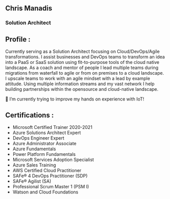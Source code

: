 ## Chris Manadis
### Solution Architect

## Profile :
Currently serving as a Solution Architect focusing on Cloud/DevOps/Agile transformations. I assist businesses and DevOps teams to transform an idea into a PaaS or SaaS solution using fit-to-purpose tools of the cloud native landscape. As a coach and mentor of people I lead multiple teams during migrations from waterfall to agile or from on premises to a cloud landscape. I upscale teams to work with an agile mindset with a lead by example attitude. Using multiple information streams and my vast network I help building partnerships within the opensource and cloud-native landscape.

🌱 I’m currently trying to improve my hands on experience with IoT! 

## Certifications :
- Microsoft Certified Trainer 2020-2021
- Azure Solutions Architect Expert
- DevOps Engineer Expert
- Azure Administrator Associate
- Azure Fundamentals
- Power Platform Fundamentals
- Microsoft Services Adoption Specialist
- Azure Sales Training 
- AWS Certified Cloud Practitioner
- SAFe® 4 DevOps Practitioner (SDP)
- SAFe® Agilist (SA)
- Professional Scrum Master 1 (PSM I)
- Watson and Cloud Foundations


<!--
**phantomboy/phantomboy** is a ✨ _special_ ✨ repository because its `README.md` (this file) appears on your GitHub profile.

Here are some ideas to get you started:
	
- 🔭 I’m currently working on ...
- 🌱 I’m currently learning ...
- 👯 I’m looking to collaborate on ...
- 🤔 I’m looking for help with ...
- 💬 Ask me about ...
- 📫 How to reach me: ...
- 😄 Pronouns: ...
- ⚡ Fun fact: ...
-->
